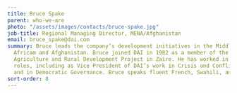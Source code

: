 ```yaml
---
title: Bruce Spake
parent: who-we-are
photo: "/assets/images/contacts/bruce-spake.jpg"
job-title: Regional Managing Director, MENA/Afghanistan
email: bruce_spake@dai.com
summary: Bruce leads the company’s development initiatives in the Middle East, North
  Africam and Afghanistan. Bruce joined DAI in 1982 as a member of the North Shaba
  Agriculture and Rural Development Project in Zaire. He has worked in various leadership
  roles, including as Vice President of DAI’s work in Crisis and Conflict Mitigation
  and in Democratic Governance. Bruce speaks fluent French, Swahili, and Lingala.
sort-order: 8
---
```


